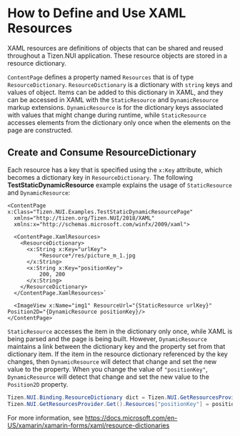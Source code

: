 # How to Define and Use XAML Resources
XAML resources are definitions of objects that can be shared and reused throughout a Tizen.NUI application. These resource objects are stored in a resource dictionary.

`ContentPage` defines a property named `Resources` that is of type `ResourceDictionary`. `ResourceDictionary` is a dictionary with `string` keys and values of object. Items can be added to this dictionary in XAML, and they can be accessed in XAML with the `StaticResource` and `DynamicResource` markup extensions.
`DynamicResource` is for the dictionary keys associated with values that might change during runtime, while `StaticResource` accesses elements from the dictionary only once when the elements on the page are constructed.

## Create and Consume ResourceDictionary

Each resource has a key that is specified using the `x:Key` attribute, which becomes a dictionary key in `ResourceDictionary`.
The following **TestStaticDynamicResource** example explains the usage of `StaticResource` and `DynamicResource`:

``` xaml
<ContentPage x:Class="Tizen.NUI.Examples.TestStaticDynamicResourcePage"
  xmlns="http://tizen.org/Tizen.NUI/2018/XAML"
  xmlns:x="http://schemas.microsoft.com/winfx/2009/xaml">

  <ContentPage.XamlResources>
    <ResourceDictionary>
      <x:String x:Key="urlKey">
          *Resource*/res/picture_m_1.jpg
      </x:String>
      <x:String x:Key="positionKey">
          200, 200
      </x:String>
    </ResourceDictionary>
  </ContentPage.XamlResources>`

  <ImageView x:Name="img1" ResourceUrl="{StaticResource urlKey}"  Position2D="{DynamicResource positionKey}/>
</ContentPage>
```

`StaticResource` accesses the item in the dictionary only once, while XAML is being parsed and the page is being built. However, `DynamicResource` maintains a link between the dictionary key and the property set from that dictionary item. If the item in the resource dictionary referenced by the key changes, then `DynamicResource` will detect that change and set the new value to the property.
When you change the value of `"positionKey"`, `DynamicResource` will detect that change and set the new value to the `Position2D` property.

``` csharp
Tizen.NUI.Binding.ResourceDictionary dict = Tizen.NUI.GetResourcesProvider.Get().Resources;
Tizen.NUI.GetResourcesProvider.Get().Resources["positionKey"] = positionX.ToString() + "," + positionY.ToString();
```

For more information, see https://docs.microsoft.com/en-US/xamarin/xamarin-forms/xaml/resource-dictionaries
